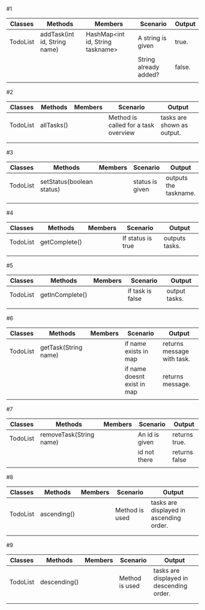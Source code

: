 #1

| Classes  | Methods                      | Members                          | Scenario              | Output |
|----------|------------------------------|----------------------------------|-----------------------|--------|
| TodoList | addTask(int id, String name) | HashMap<int id, String taskname> | A string is given     | true.  |
|          |                              |                                  | String already added? | false. |
|          |                              |                                  |                       |        |

#2

| Classes  | Methods    | Members | Scenario                             | Output                     |
|----------|------------|---------|--------------------------------------|----------------------------|
| TodoList | allTasks() |         | Method is called for a task overview | tasks are shown as output. |
|          |            |         |                                      |                            |
|          |            |         |                                      |                            |

#3

| Classes  | Methods                   | Members | Scenario        | Output                |
|----------|---------------------------|---------|-----------------|-----------------------|
| TodoList | setStatus(boolean status) |         | status is given | outputs the taskname. |
|          |                           |         |                 |                       |
|          |                           |         |                 |                       |

#4

| Classes  | Methods       | Members | Scenario           | Output         |
|----------|---------------|---------|--------------------|----------------|
| TodoList | getComplete() |         | If status is true  | outputs tasks. |
|          |               |         |                    |                |
|          |               |         |                    |                |

#5

| Classes  | Methods         | Members | Scenario         | Output        |
|----------|-----------------|---------|------------------|---------------|
| TodoList | getInComplete() |         | if task is false | output tasks. |
|          |                 |         |                  |               |
|          |                 |         |                  |               |

#6


| Classes  | Methods              | Members | Scenario                    | Output                     |
|----------|----------------------|---------|-----------------------------|----------------------------|
| TodoList | getTask(String name) |         | if name exists in map       | returns message with task. |
|          |                      |         | if name doesnt exist in map | returns message.           |
|          |                      |         |                             |                            |

#7


| Classes  | Methods                 | Members | Scenario       | Output        |
|----------|-------------------------|---------|----------------|---------------|
| TodoList | removeTask(String name) |         | An id is given | returns true. |
|          |                         |         | id not there   | returns false |
|          |                         |         |                |               |

#8


| Classes  | Methods     | Members | Scenario       | Output                                  |
|----------|-------------|---------|----------------|-----------------------------------------|
| TodoList | ascending() |         | Method is used | tasks are displayed in ascending order. |
|          |             |         |                |                                         |
|          |             |         |                |                                         |

#9


| Classes  | Methods      | Members | Scenario       | Output                                   |
|----------|--------------|---------|----------------|------------------------------------------|
| TodoList | descending() |         | Method is used | tasks are displayed in descending order. |
|          |              |         |                |                                          |
|          |              |         |                |                                          |

